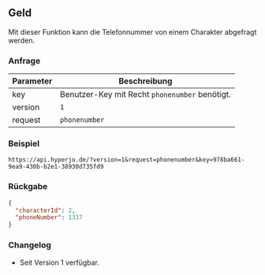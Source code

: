 ## Geld

Mit dieser Funktion kann die Telefonnummer von einem Charakter abgefragt werden.

### Anfrage

| Parameter | Beschreibung |
| --- | --- |
| key | Benutzer-Key mit Recht `phonenumber` benötigt. |
| version | `1` |
| request | `phonenumber` |

### Beispiel

`https://api.hyperjo.de/?version=1&request=phonenumber&key=978ba661-9ea9-430b-b2e1-38930d735fd9`

### Rückgabe

```json
{
  "characterId": 2,
  "phoneNumber": 1337
}
```

### Changelog

- Seit Version 1 verfügbar.